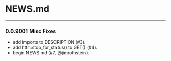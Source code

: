 

<!--
set cul   "cursorline
cc=+1			"colorcolumn is 1 more than tw

!pandoc % -t latex -V linkcolor:blue -V fontsize=12pt -V geometry:margin=0.5in -o ~/Downloads/print_and_delete/out.pdf

-H header
-V or --variable
--pdf-engine=xelatex

PANDOC EXAMPLES:
https://learnbyexample.github.io/tutorial/ebook-generation/customizing-pandoc/

MARKDOWN GUIDE:
https://www.markdownguide.org/basic-syntax/

-->
#	NEWS.md

***

### 0.0.9001  Misc Fixes

*	add imports to DESCRIPTION (#3).
*	add httr::stop_for_status() to GET() (#4).
* begin NEWS.md (#7, @jimrothstein).

<!--
vim:linebreak:spell:nowrap:cul tw=78 fo=tqlnr foldcolumn=3 cc=+1
-->
